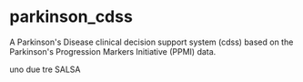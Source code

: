 # parkinson_cdss
A Parkinson's Disease clinical decision support system (cdss) based on the Parkinson's Progression Markers Initiative (PPMI) data.

uno due tre SALSA
